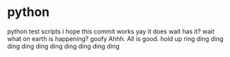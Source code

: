 # python
python test scripts
i hope this commit works
yay it does
wait has it?
wait what on earth is happening?
goofy Ahhh. All is good.
hold up ring ding ding ding ding ding ding ding ding ding ding 